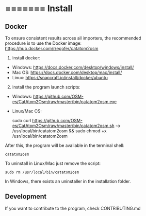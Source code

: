 =======
Install
=======

Docker
------

To ensure consistent results across all importers, the recommended procedure is to use the Docker image:
https://hub.docker.com/r/egofer/catatom2osm

1. Install docker:

* Windows: https://docs.docker.com/desktop/windows/install/
* Mac OS:  https://docs.docker.com/desktop/mac/install/
* Linux:   https://snapcraft.io/install/docker/ubuntu

2. Install the program launch scripts:

* Windows: https://github.com/OSM-es/CatAtom2Osm/raw/master/bin/catatom2osm.exe
* Linux/Mac OS:


    sudo curl https://github.com/OSM-es/CatAtom2Osm/raw/master/bin/catatom2osm.sh -o /usr/local/bin/catatom2osm && sudo chmod +x /usr/local/bin/catatom2osm

After this, the program will be available in the terminal shell:

    catatom2osm

To uninstall in Linux/Mac just remove the script:

    sudo rm /usr/local/bin/catatom2osm 

In Windows, there exists an uninstaller in the installation folder.

Development
-----------

If you want to contribute to the program, check CONTRIBUTING.md
